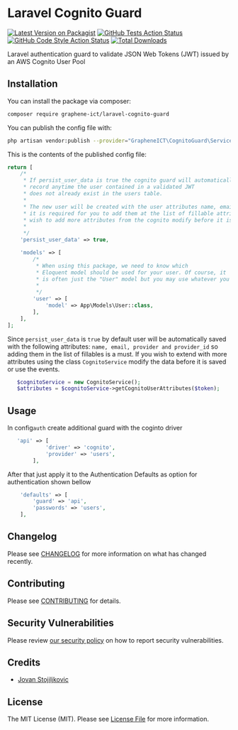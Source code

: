 # Laravel Cognito Guard

[![Latest Version on Packagist](https://img.shields.io/packagist/v/grapheneict/graphene-ict-laravel-cognito-guard.svg?style=flat-square)](https://packagist.org/packages/graphene-ict/laravel-cognito-guard)
[![GitHub Tests Action Status](https://img.shields.io/github/workflow/status/grapheneict/graphene-ict-laravel-cognito-guard/run-tests?label=tests)](https://packagist.org/packages/graphene-ict/laravel-cognito-guard/actions?query=workflow%3Arun-tests+branch%3Amain)
[![GitHub Code Style Action Status](https://img.shields.io/github/workflow/status/grapheneict/graphene-ict-laravel-cognito-guard/Fix%20PHP%20code%20style%20issues?label=code%20style)](https://packagist.org/packages/graphene-ict/laravel-cognito-guard/actions?query=workflow%3A"Fix+PHP+code+style+issues"+branch%3Amain)
[![Total Downloads](https://img.shields.io/packagist/dt/grapheneict/graphene-ict-laravel-cognito-guard.svg?style=flat-square)](https://packagist.org/packages/graphene-ict/laravel-cognito-guard)

Laravel authentication guard to validate JSON Web Tokens (JWT) issued by an AWS Cognito User Pool

## Installation

You can install the package via composer:

```bash
composer require graphene-ict/laravel-cognito-guard
```

You can publish the config file with:

```bash
php artisan vendor:publish --provider="GrapheneICT\CognitoGuard\Services\CognitoAuthServiceProvider" --tag="config"
```

This is the contents of the published config file:

```php
return [
    /*
     * If persist_user_data is true the cognito guard will automatically create a new user
     * record anytime the user contained in a validated JWT
     * does not already exist in the users table.
     *
     * The new user will be created with the user attributes name, email, provider and provider_id so
     * it is required for you to add them at the list of fillable attributes in the model array, if you
     * wish to add more attributes from the cognito modify before it is saved or use the events.
     *
     */
    'persist_user_data' => true,

    'models' => [
        /*
         * When using this package, we need to know which
         * Eloquent model should be used for your user. Of course, it
         * is often just the "User" model but you may use whatever you like.
         *
         */
        'user' => [
            'model' => App\Models\User::class,
        ],
    ],
];
```

Since `persist_user_data` is `true` by default user will be automatically saved with the following attributes: `name, email, provider and provider_id` so
adding them in the list of fillables is a must. If you wish to extend with more attributes using the class `CognitoService` modify the data before it is saved or use the events.

```php
   $cognitoService = new CognitoService();
   $attributes = $cognitoService->getCognitoUserAttributes($token);
```

## Usage

In  config`auth` create additional guard with the coginto driver

```php
   'api' => [
            'driver' => 'cognito',
            'provider' => 'users',
        ],
```

After that just apply it to the Authentication Defaults as option for authentication shown bellow

```php
    'defaults' => [
        'guard' => 'api',
        'passwords' => 'users',
    ],
```

## Changelog

Please see [CHANGELOG](CHANGELOG.md) for more information on what has changed recently.

## Contributing

Please see [CONTRIBUTING](CONTRIBUTING.md) for details.

## Security Vulnerabilities

Please review [our security policy](../../security/policy) on how to report security vulnerabilities.

## Credits

- [Jovan Stojiljkovic](https://github.com/GrapheneICT)

## License

The MIT License (MIT). Please see [License File](LICENSE.md) for more information.
